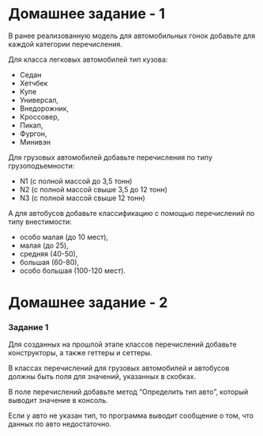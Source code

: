# Домашнее задание - 1

В ранее реализованную модель для автомобильных гонок добавьте для каждой категории перечисления.

Для класса легковых автомобилей тип кузова:

- Седан
- Хетчбек
- Купе
- Универсал,
- Внедорожник,
- Кроссовер,
- Пикап,
- Фургон,
- Минивэн

Для грузовых автомобилей добавьте перечисления по типу грузоподъемности:

- N1  (с полной массой до 3,5 тонн)
- N2  (с полной массой свыше 3,5 до 12 тонн)
- N3  (с полной массой свыше 12 тонн)

А для автобусов добавьте классификацию с помощью перечислений по типу внестимости:

- особо малая (до 10 мест),
- малая (до 25),
- средняя (40-50),
- большая (60-80),
- особо большая (100-120 мест).

# Домашнее задание - 2

### Задание 1

Для созданных на прошлой этапе классов перечислений добавьте конструкторы, а также геттеры и сеттеры.

В классах перечислений для грузовых автомобилей и автобусов должны быть поля для значений, указанных в скобках.

В поле перечислений добавьте метод “Определить тип авто”, который выводит значение в консоль.

Если у авто не указан тип, то программа выводит сообщение о том, что данных по авто недостаточно.